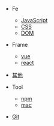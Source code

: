 - Fe

  - [JavaScript](JavaScript/README.md)
  - [CSS](CSS/README.md)
  - [DOM](DOM/README.md)

- Frame

  - [vue](Vue/README.md)
  - [react](react/README.md)

- [其他](others/README.md)

- Tool

  - [npm](npm/README.md)
  - [mac](mac/README.md)

- [Git](git/README.md)
